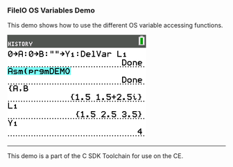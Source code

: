 ### FileIO OS Variables Demo

This demo shows how to use the different OS variable accessing functions.

![Screenshot](screenshot.png)

---

This demo is a part of the C SDK Toolchain for use on the CE.

